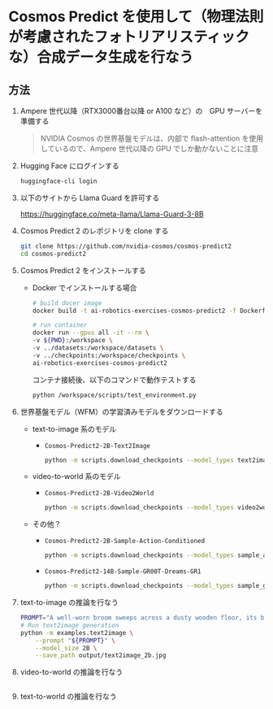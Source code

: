 # Cosmos Predict を使用して（物理法則が考慮されたフォトリアリスティックな）合成データ生成を行なう

## 方法

1. Ampere 世代以降（RTX3000番台以降 or A100 など）の　GPU サーバーを準備する

    > NVIDIA Cosmos の世界基盤モデルは、内部で flash-attention を使用しているので、Ampere 世代以降の GPU でしか動かないことに注意

1. Hugging Face にログインする

    ```bash
    huggingface-cli login
    ```

1. 以下のサイトから Llama Guard を許可する

    https://huggingface.co/meta-llama/Llama-Guard-3-8B

1. Cosmos Predict 2 のレポジトリを clone する

    ```bash
    git clone https://github.com/nvidia-cosmos/cosmos-predict2
    cd cosmos-predict2
    ```

1. Cosmos Predict 2 をインストールする

    - Docker でインストールする場合
        ```bash
        # build docer image
        docker build -t ai-robotics-exercises-cosmos-predict2 -f Dockerfile .

        # run container
        docker run --gpus all -it --rm \
        -v ${PWD}:/workspace \
        -v ../datasets:/workspace/datasets \
        -v ../checkpoints:/workspace/checkpoints \
        ai-robotics-exercises-cosmos-predict2
        ```

        コンテナ接続後、以下のコマンドで動作テストする

        ```bash
        python /workspace/scripts/test_environment.py
        ```


1. 世界基盤モデル（WFM）の学習済みモデルをダウンロードする

    - text-to-image 系のモデル
        - `Cosmos-Predict2-2B-Text2Image`<br>
            ```bash
            python -m scripts.download_checkpoints --model_types text2image --model_sizes 2B
            ```

    - video-to-world 系のモデル

        - `Cosmos-Predict2-2B-Video2World`<br>
            ```bash
            python -m scripts.download_checkpoints --model_types video2world --model_sizes 2B
            ```

    - その他？

        - `Cosmos-Predict2-2B-Sample-Action-Conditioned`<br>
            ```bash
            python -m scripts.download_checkpoints --model_types sample_action_conditioned
            ```

        - `Cosmos-Predict2-14B-Sample-GR00T-Dreams-GR1`<br>
            ```bash
            python -m scripts.download_checkpoints --model_types sample_gr00t_dreams_gr1
            ```

1. text-to-image の推論を行なう

    ```bash
    PROMPT="A well-worn broom sweeps across a dusty wooden floor, its bristles gathering crumbs and flecks of debris in swift, rhythmic strokes. Dust motes dance in the sunbeams filtering through the window, glowing momentarily before settling. The quiet swish of straw brushing wood is interrupted only by the occasional creak of old floorboards. With each pass, the floor grows cleaner, restoring a sense of quiet order to the humble room."
    # Run text2image generation
    python -m examples.text2image \
        --prompt "${PROMPT}" \
        --model_size 2B \
        --save_path output/text2image_2b.jpg
    ```

1. video-to-world の推論を行なう

    ```bash
    ```

1. text-to-world の推論を行なう

    ```bash
    ```

